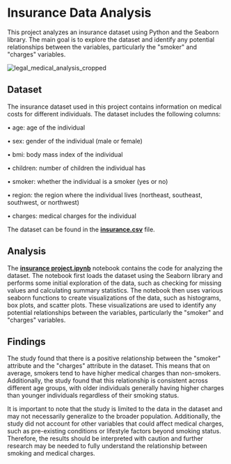 # **Insurance Data Analysis** #

This project analyzes an insurance dataset using Python and the Seaborn library. The main goal is to explore the dataset and identify any potential relationships between the variables, particularly the "smoker" and "charges" variables.

![legal_medical_analysis_cropped](https://user-images.githubusercontent.com/105461536/226491928-5700af4c-6e73-43ba-b1f1-91cf99a8f9c8.jpg)


## **Dataset** ##
The insurance dataset used in this project contains information on medical costs for different individuals. The dataset includes the following columns:

•	age: age of the individual

•	sex: gender of the individual (male or female)

•	bmi: body mass index of the individual

•	children: number of children the individual has

•	smoker: whether the individual is a smoker (yes or no)

•	region: the region where the individual lives (northeast, southeast, southwest, or northwest)

•	charges: medical charges for the individual

The dataset can be found in the [**insurance.csv**](https://github.com/OlePole1/Portfolio_projects/blob/main/Insurance%20Data%20Analysis/insurance-data.csv) file.

## **Analysis** ##
The [**insurance project.ipynb**](https://github.com/OlePole1/Portfolio_projects/blob/main/Insurance%20Data%20Analysis/Insurance%20project.ipynb) notebook contains the code for analyzing the dataset. The notebook first loads the dataset using the Seaborn library and performs some initial exploration of the data, such as checking for missing values and calculating summary statistics.
The notebook then uses various seaborn functions to create visualizations of the data, such as histograms, box plots, and scatter plots. These visualizations are used to identify any potential relationships between the variables, particularly the "smoker" and "charges" variables.

## **Findings** ##
The study found that there is a positive relationship between the "smoker" attribute and the "charges" attribute in the dataset. This means that on average, smokers tend to have higher medical charges than non-smokers. Additionally, the study found that this relationship is consistent across different age groups, with older individuals generally having higher charges than younger individuals regardless of their smoking status.

It is important to note that the study is limited to the data in the dataset and may not necessarily generalize to the broader population. Additionally, the study did not account for other variables that could affect medical charges, such as pre-existing conditions or lifestyle factors beyond smoking status. Therefore, the results should be interpreted with caution and further research may be needed to fully understand the relationship between smoking and medical charges.

